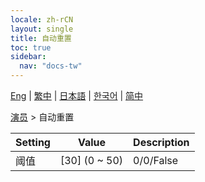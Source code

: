 ```yaml
---
locale: zh-rCN
layout: single
title: 自动重置
toc: true
sidebar:
  nav: "docs-tw"
---
```

[Eng](/dancexr/menu/2025.4/actor/auto_reset) | [繁中](/tw/dancexr/menu/2025.4/actor/auto_reset) | [日本語](/jp/dancexr/menu/2025.4/actor/auto_reset) | [한국어](/kr/dancexr/menu/2025.4/actor/auto_reset) | [简中](/zh/dancexr/menu/2025.4/actor/auto_reset)

[演员](../menu#演员) > 自动重置



| Setting | Value | Description |
| :--- | --- | :--- |
| 阈值 | [30] (0 ~ 50) | 0/0/False
